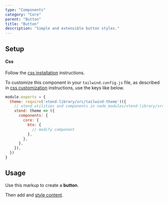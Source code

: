 ```yaml
---
type: "Components"
category: "Core"
parent: "Button"
title: "Button"
description: "Simple and extensible button styles."
---
```


## Setup

#### Css

Follow the [css installation](/introduction/getting-started/setup#css-installation) instructions.

To customize this component in your `tailwind.config.js` file, as described in [css customization](/introduction/getting-started/setup#css-customization) instructions, use the keys like below.

```jsx
module.exports = {
  theme: require('xtend-library/src/tailwind-theme')({
    // xtend utilities and components in node_modules/xtend-library/src/tailwind-xtend.js
    xtend: theme => ({
      components: {
        core: {
          btn: {
            // modify component
          },
        },
      },
    }),
  })
}
```

## Usage

Use this markup to create a **button**.

<script type="text/plain" class="language-markup">
  <button type="button" class="btn">
    <!-- content -->
  </button>
  
  <a href="#" class="btn">
    <!-- content -->
  </a>
  
  <a role="button" class="btn">
    <!-- content -->
  </a>
</script>

Then add and [style content](/components/core/button/content).

<demo>
  <demovanilla src="vanilla/components/core/button/usage">
  </demovanilla>
</demo>

